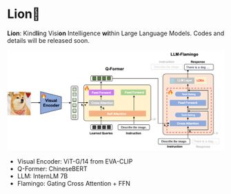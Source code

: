 

# Lion🦁️

**Lion**: Kind**li**ng Visi**on** Intelligence **wi**thin Large Language Models. Codes and details will be released soon.



![framework](./framework.png)

* Visual Encoder:  ViT-G/14 from EVA-CLIP
* Q-Former:  ChineseBERT
* LLM:  InternLM 7B
* Flamingo:  Gating Cross Attention + FFN
